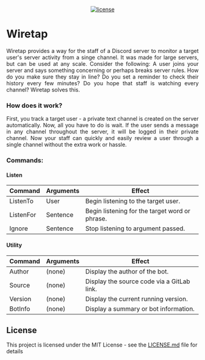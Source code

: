 <p align="center">
  <a href="LICENSE.md">
    <img src="https://img.shields.io/github/license/JakeJMattson/Wiretap.svg" alt="license">
  </a>
</p>

# Wiretap
<p align="justify">
Wiretap provides a way for the staff of a Discord server to monitor a target user's server activity from a singe channel.
It was made for large servers, but can be used at any scale.
Consider the following: A user joins your server and says something concerning or perhaps breaks server rules.
How do you make sure they stay in line? Do you set a reminder to check their history every few minutes? 
Do you hope that staff is watching every channel? Wiretap solves this.
</p>

### How does it work?
<p align="justify">
First, you track a target user - a private text channel is created on the server automatically.
Now, all you have to do is wait.
If the user sends a message in any channel throughout the server, it will be logged in their private channel.
Now your staff can quickly and easily review a user through a single channel without the extra work or hassle.
</p>

### Commands: 

#### Listen

| Command   | Arguments | Effect                                        |
| ------    | ------    | ------                                        |
| ListenTo  | User      | Begin listening to the target user.           |
| ListenFor | Sentence  | Begin listening for the target word or phrase.|
| Ignore    | Sentence  | Stop listening to argument passed.            |

#### Utility

| Command   | Arguments | Effect                                    |
| ------    | ------    | ------                                    |
| Author    | (none)    | Display the author of the bot.            |
| Source    | (none)    | Display the source code via a GitLab link.|
| Version   | (none)    | Display the current running version.      |
| BotInfo   | (none)    | Display a summary or bot information.     |

## License
This project is licensed under the MIT License - see the [LICENSE.md](LICENSE.md) file for details
